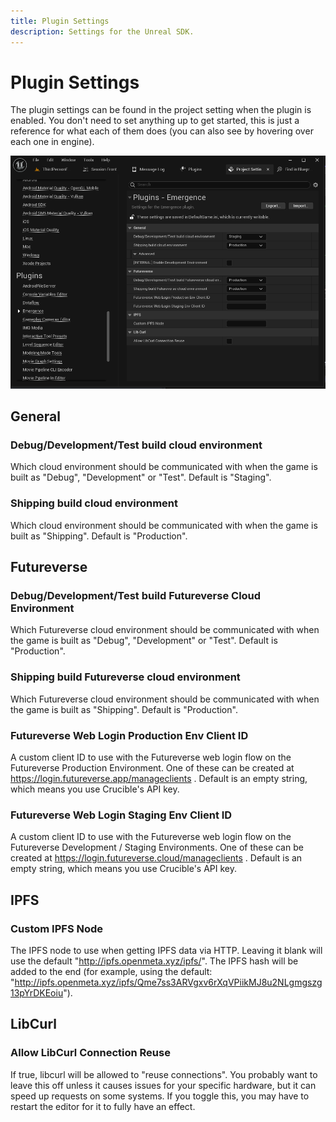```yaml
---
title: Plugin Settings
description: Settings for the Unreal SDK.
---
```


# Plugin Settings

The plugin settings can be found in the project setting when the plugin is enabled. You don't need to set anything up to get started, this is just a reference for what each of them does (you can also see by hovering over each one in engine).

![](PluginSettings.png)

## General

### Debug/Development/Test build cloud environment

Which cloud environment should be communicated with when the game is built as "Debug", "Development" or "Test". Default is "Staging".

### Shipping build cloud environment

Which cloud environment should be communicated with when the game is built as "Shipping". Default is "Production".

## Futureverse

### Debug/Development/Test build Futureverse Cloud Environment

Which Futureverse cloud environment should be communicated with when the game is built as "Debug", "Development" or "Test". Default is "Production".

### Shipping build Futureverse cloud environment

Which Futureverse cloud environment should be communicated with when the game is built as "Shipping". Default is "Production".

### Futureverse Web Login Production Env Client ID

A custom client ID to use with the Futureverse web login flow on the Futureverse Production Environment. One of these can be created at https://login.futureverse.app/manageclients . Default is an empty string, which means you use Crucible's API key.

### Futureverse Web Login Staging Env Client ID

A custom client ID to use with the Futureverse web login flow on the Futureverse Development / Staging Environments. One of these can be created at https://login.futureverse.cloud/manageclients . Default is an empty string, which means you use Crucible's API key.

## IPFS

### Custom IPFS Node

The IPFS node to use when getting IPFS data via HTTP. Leaving it blank will use the default "http://ipfs.openmeta.xyz/ipfs/". The IPFS hash will be added to the end (for example, using the default: "http://ipfs.openmeta.xyz/ipfs/Qme7ss3ARVgxv6rXqVPiikMJ8u2NLgmgszg13pYrDKEoiu").

## LibCurl

### Allow LibCurl Connection Reuse

If true, libcurl will be allowed to "reuse connections". You probably want to leave this off unless it causes issues for your specific hardware, but it can speed up requests on some systems. If you toggle this, you may have to restart the editor for it to fully have an effect.
